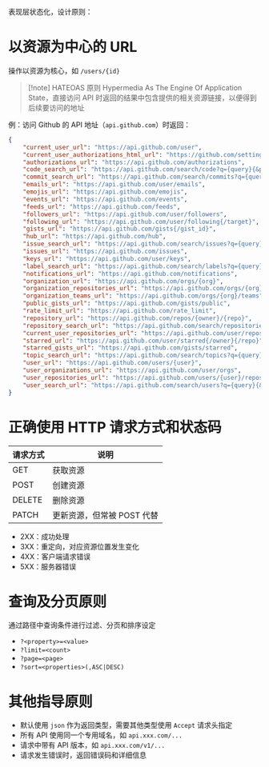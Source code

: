 表现层状态化，设计原则：
# 以资源为中心的 URL

操作以资源为核心，如 `/users/{id}`

> [!note] HATEOAS 原则
> Hypermedia As The Engine Of Application State，直接访问 API 时返回的结果中包含提供的相关资源链接，以便得到后续要访问的地址

例：访问 Github 的 API 地址（`api.github.com`）时返回：

```json title:api.github.com fold
{
    "current_user_url": "https://api.github.com/user",
    "current_user_authorizations_html_url": "https://github.com/settings/connections/applications{/client_id}",
    "authorizations_url": "https://api.github.com/authorizations",
    "code_search_url": "https://api.github.com/search/code?q={query}{&page,per_page,sort,order}",
    "commit_search_url": "https://api.github.com/search/commits?q={query}{&page,per_page,sort,order}",
    "emails_url": "https://api.github.com/user/emails",
    "emojis_url": "https://api.github.com/emojis",
    "events_url": "https://api.github.com/events",
    "feeds_url": "https://api.github.com/feeds",
    "followers_url": "https://api.github.com/user/followers",
    "following_url": "https://api.github.com/user/following{/target}",
    "gists_url": "https://api.github.com/gists{/gist_id}",
    "hub_url": "https://api.github.com/hub",
    "issue_search_url": "https://api.github.com/search/issues?q={query}{&page,per_page,sort,order}",
    "issues_url": "https://api.github.com/issues",
    "keys_url": "https://api.github.com/user/keys",
    "label_search_url": "https://api.github.com/search/labels?q={query}&repository_id={repository_id}{&page,per_page}",
    "notifications_url": "https://api.github.com/notifications",
    "organization_url": "https://api.github.com/orgs/{org}",
    "organization_repositories_url": "https://api.github.com/orgs/{org}/repos{?type,page,per_page,sort}",
    "organization_teams_url": "https://api.github.com/orgs/{org}/teams",
    "public_gists_url": "https://api.github.com/gists/public",
    "rate_limit_url": "https://api.github.com/rate_limit",
    "repository_url": "https://api.github.com/repos/{owner}/{repo}",
    "repository_search_url": "https://api.github.com/search/repositories?q={query}{&page,per_page,sort,order}",
    "current_user_repositories_url": "https://api.github.com/user/repos{?type,page,per_page,sort}",
    "starred_url": "https://api.github.com/user/starred{/owner}{/repo}",
    "starred_gists_url": "https://api.github.com/gists/starred",
    "topic_search_url": "https://api.github.com/search/topics?q={query}{&page,per_page}",
    "user_url": "https://api.github.com/users/{user}",
    "user_organizations_url": "https://api.github.com/user/orgs",
    "user_repositories_url": "https://api.github.com/users/{user}/repos{?type,page,per_page,sort}",
    "user_search_url": "https://api.github.com/search/users?q={query}{&page,per_page,sort,order}"
}
```
# 正确使用 HTTP 请求方式和状态码

| 请求方式   | 说明               |
| ------ | ---------------- |
| GET    | 获取资源             |
| POST   | 创建资源             |
| DELETE | 删除资源             |
| PATCH  | 更新资源，但常被 POST 代替 |
- 2XX：成功处理
- 3XX：重定向，对应资源位置发生变化
- 4XX：客户端请求错误
- 5XX：服务器错误
# 查询及分页原则

通过路径中查询条件进行过滤、分页和排序设定
- `?<property>=<value>`
- `?limit=<count>`
- `?page=<page>`
- `?sort=<properties>(,ASC|DESC)`
# 其他指导原则

- 默认使用 `json` 作为返回类型，需要其他类型使用 `Accept` 请求头指定
- 所有 API 使用同一个专用域名，如 `api.xxx.com/...`
- 请求中带有 API 版本，如 `api.xxx.com/v1/...`
- 请求发生错误时，返回错误码和详细信息
